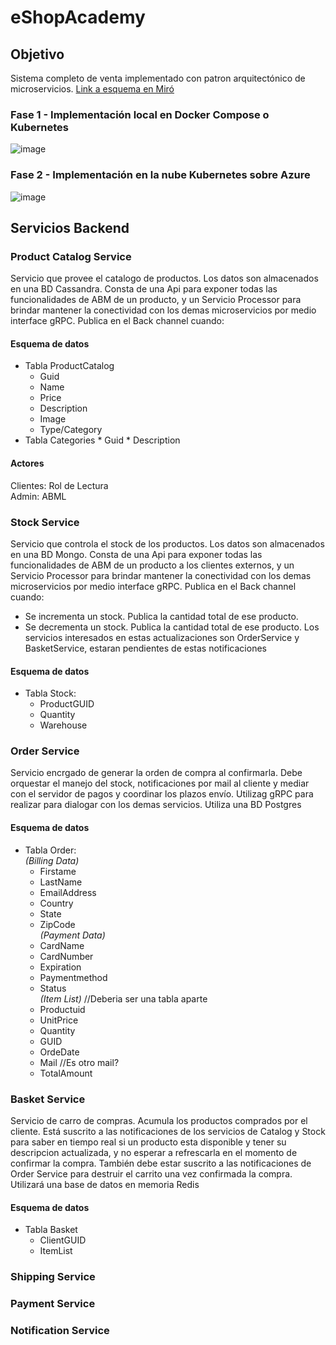 # eShopAcademy

## Objetivo
Sistema completo de venta implementado con patron arquitectónico de microservicios. [Link a esquema en Miró](https://miro.com/app/board/uXjVN3nzsOs=/)

### Fase 1 - Implementación local en Docker Compose o Kubernetes

![image](https://github.com/user-attachments/assets/3df1a17e-27dc-4bc0-911d-abc589202a2b)


### Fase 2 - Implementación en la nube Kubernetes sobre Azure

![image](https://github.com/user-attachments/assets/700c7091-dce4-4cb3-9a9e-c675b4d62d36)

## Servicios Backend

### Product Catalog Service
Servicio que provee el catalogo de productos. Los datos son almacenados en una BD Cassandra. Consta de una Api para exponer todas las funcionalidades de ABM de un producto, y un Servicio Processor para brindar mantener la conectividad con los demas microservicios por medio interface gRPC.
Publica en el Back channel cuando:


#### Esquema de datos
* Tabla ProductCatalog
  * Guid
  * Name
  * Price
  * Description
  * Image
  * Type/Category
* Tabla Categories
      * Guid
      * Description 

#### Actores
Clientes: Rol de Lectura  
Admin: ABML

### Stock Service
Servicio que controla el stock de los productos. Los datos son almacenados en una BD Mongo. Consta de una Api para exponer todas las funcionalidades de ABM de un producto a los clientes externos, y un Servicio Processor para brindar mantener la conectividad con los demas microservicios por medio interface gRPC.
Publica en el Back channel cuando:
* Se incrementa un stock. Publica la cantidad total de ese producto.
* Se decrementa un stock. Publica la cantidad total de ese producto.
Los servicios interesados en estas actualizaciones son OrderService y BasketService, estaran pendientes de estas notificaciones

#### Esquema de datos
* Tabla Stock:
  * ProductGUID
  * Quantity
  * Warehouse

### Order Service
Servicio encrgado de generar la orden de compra al confirmarla. Debe orquestar el manejo del stock, notificaciones por mail al cliente y mediar con el servidor de pagos y coordinar los plazos envío. Utilizag gRPC para realizar para dialogar con los demas servicios. Utiliza una BD Postgres

#### Esquema de datos
* Tabla Order:  
  *(Billing Data)*
  * Firstame
  * LastName
  * EmailAddress
  * Country
  * State
  * ZipCode  
  *(Payment Data)*  
  * CardName
  * CardNumber
  * Expiration
  * Paymentmethod
  * Status  
  *(Item List)*  //Deberia ser una tabla aparte
  * Productuid
  * UnitPrice
  * Quantity
  * GUID
  * OrdeDate
  * Mail     //Es otro mail?  
  * TotalAmount    


### Basket Service
Servicio de carro de compras. Acumula los productos comprados por el cliente. Está suscrito a las notificaciones de los servicios de Catalog y Stock para saber en tiempo real si un producto esta disponible y tener su descripcion actualizada, y no esperar a refrescarla en el momento de confirmar la compra. También debe estar suscrito a las notificaciones de Order Service para destruir el carrito una vez confirmada la compra. Utilizará una base de datos en memoria Redis

#### Esquema de datos
* Tabla Basket
  * ClientGUID
  * ItemList
 
### Shipping Service

### Payment Service

### Notification Service

